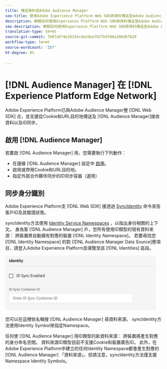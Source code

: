 ```yaml
---
title: 傳送資料至Adobe Audience Manager
seo-title: 使用Adobe Experience Platform Web SDK將資料傳送至Adobe Audience Manager
description: 瞭解如何使用Experience Platform Web SDK將資料傳送至Adobe Audience Manager
seo-description: 瞭解如何使用Experience Platform Web SDK將資料傳送至Adobe Audience Manager
translation-type: tm+mt
source-git-commit: 7b07a974e29334cde2dee7027b9780a296db7b20
workflow-type: tm+mt
source-wordcount: '257'
ht-degree: 0%

---
```



# [!DNL Audience Manager] 在 [!DNL Experience Platform Edge Network]

Adobe Experience Platform已與Adobe Audience Manager整 [!DNL Web SDK] 合，並支援從Cookie和URL目的地傳送及 [!DNL Audience Manager]接收資料以及ID同步。

## 啟用 [!DNL Audience Manager]

若要啟 [!DNL Audience Manager] 用，您需要執行下列動作：

- 在邊緣 [!DNL Audience Manager] 設定中 [啟用](../../fundamentals/edge-configuration.md)。
- 啟用或停用Cookie和URL目的地。
- 指定外部合作夥伴同步的ID同步容器（選用）

## 同步身分識別

Adobe Experience Platform支 [!DNL Web SDK] 援透過 [SyncIdentity](../../fundamentals/identity.md) 命令宣告客戶ID及其驗證狀態。

syncIdentity方法使用 [Identity Service Namespaces](../../../identity/../identity-service/namespaces.md) ，以指出身份相關的上下文。 身為客 [!DNL Audience Manager] 戶，您所有使用ID類型的現有資料來源： 跨裝置將自動擁有對應的裝置 [!DNL Identity Namespace]。 若要尋找您 [!DNL Identity Namespace] 的對 [!DNL Audience Manager Data Source]應項目，請登入Adobe Experience Platform並導覽至該 [!DNL Identities] 區段。

![名稱空間UI的視圖](../../../assets/edge_configuration_identity.png)

您可以在這裡依名稱搜 [!DNL Audience Manager] 尋資料來源。 syncIdentity方法使用Identity Symbol來指定Namespace。

任何使 [!DNL Audience Manager] 用ID類型的新資料來源： 跨裝置將產生對應的身分命名空間。 資料來源ID類型目前不支援Cookie和裝置廣告ID。 此外，在Adobe Experience Platform中建立的任何Identity Namespace都會產生對應的 [!DNL Audience Manager] 「資料來源」，但請注意，syncIdentity方法僅支援Namespace Identity Symbols。
